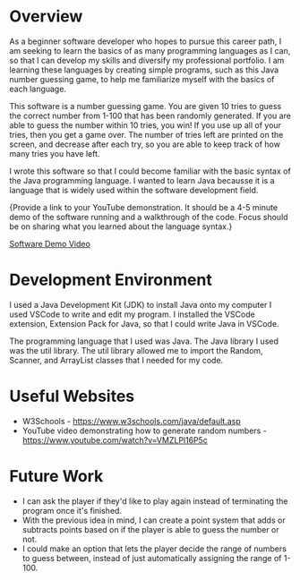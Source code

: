 # Overview

 As a beginner software developer who hopes to pursue this career path, I am seeking to learn the basics of as many programming languages as I can, so that I can develop my skills and diversify my professional portfolio. I am learning these languages by creating simple programs, such as this Java number guessing game, to help me familiarize myself with the basics of each language. 

This software is a number guessing game. You are given 10 tries to guess the correct number from 1-100 that has been randomly generated. If you are able to guess the number within 10 tries, you win! If you use up all of your tries, then you get a game over. The number of tries left are printed on the screen, and decrease after each try, so you are able to keep track of how many tries you have left. 

I wrote this software so that I could become familiar with the basic syntax of the Java programming language. I wanted to learn Java becausse it is a language that is widely used within the software development field.  

{Provide a link to your YouTube demonstration. It should be a 4-5 minute demo of the software running and a walkthrough of the code. Focus should be on sharing what you learned about the language syntax.}

[Software Demo Video](http://youtube.link.goes.here)

# Development Environment

I used a Java Development Kit (JDK) to install Java onto my computer
I used VSCode to write and edit my program.
I installed the VSCode extension, Extension Pack for Java, so that I could write Java in VSCode.

The programming language that I used was Java. The Java library I used was the util library. The util library allowed me to import the Random, Scanner, and ArrayList classes that I needed for my code.

# Useful Websites

- W3Schools  - https://www.w3schools.com/java/default.asp
- YouTube video demonstrating how to generate random numbers - https://www.youtube.com/watch?v=VMZLPl16P5c

# Future Work

- I can ask the player if they'd like to play again instead of terminating the program once it's finished.
- With the previous idea in mind, I can create a point system that adds or subtracts points based on if the player is able to guess the number or not.
- I could make an option that lets the player decide the range of numbers to guess between, instead of just automatically assigning the range of 1-100.